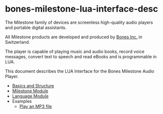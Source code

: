 # bones-milestone-lua-interface-desc

The Milestone family of devices are screenless high-quality audio players and portable digital assistants. 

All Milestone products are developed and produced by [Bones Inc.](http://www.bones.ch) in Switzerland.

The player is capable of playing music and audio books, record voice messages, convert text to speech and read eBooks and is programmable in LUA.

This document describes the LUA Interface for the Bones Milestone Audio Player.

* [Basics and Structure](doc/basics-and-structure.md)
* [Milestone Module](doc/milestone-module.md)
* [Language Module](doc/languag-module.md)
* Examples
  * [Play an MP3 file](/examples/mp3/main.lua)
